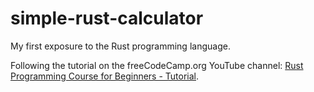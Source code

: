 # simple-rust-calculator

My first exposure to the Rust programming language.

Following the tutorial on the freeCodeCamp.org YouTube channel: [Rust Programming Course for Beginners - Tutorial](https://www.youtube.com/watch?v=MsocPEZBd-M).
